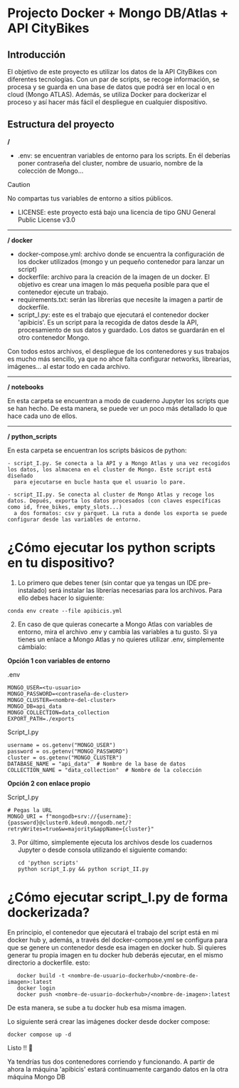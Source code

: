 # Projecto Docker + Mongo DB/Atlas + API CityBikes

## Introducción
El objetivo de este proyecto es utilizar los datos de la API CityBikes con diferentes tecnologías. Con un par de scripts, se recoge información, se procesa y se guarda en una base de datos que podrá
ser en local o en cloud (Mongo ATLAS). Además, se utiliza Docker para dockerizar el proceso y así hacer más fácil el despliegue en cualquier dispositivo.

## Estructura del proyecto

**/**
  - .env: se encuentran variables de entorno para los scripts. En él deberías poner contraseña del cluster, nombre de usuario, nombre de la colección de Mongo...
> [!CAUTION]
> No compartas tus variables de entorno a sitios públicos.
  - LICENSE: este proyecto está bajo una licencia de tipo GNU General Public License v3.0
---

**/ docker**
  - docker-compose.yml: archivo donde se encuentra la configuración de los docker utilizados (mongo y un pequeño contenedor para lanzar un script)
  - dockerfile: archivo para la creación de la imagen de un docker. El objetivo es crear una imagen lo más pequeña posible para que el contenedor
    ejecute un trabajo.
  - requirements.txt: serán las librerías que necesite la imagen a partir de dockerfile.
  - script_I.py: este es el trabajo que ejecutará el contenedor docker 'apibicis'. Es un script para la recogida de datos desde la API, procesamiento de
    sus datos y guardado. Los datos se guardarán en el otro contenedor Mongo.

Con todos estos archivos, el despliegue de los contenedores y sus trabajos es mucho más sencillo, ya que no ahce falta configurar networks, librearias, imágenes... al estar
todo en cada archivo.

---

**/ notebooks**

  En esta carpeta se encuentran a modo de cuaderno Jupyter los scripts que se han hecho. De esta manera, se puede ver un poco más detallado lo que hace cada uno de ellos.
  
---

**/ python_scripts**
  
  En esta carpeta se encuentran los scripts básicos de python:
  
    - script_I.py. Se conecta a la API y a Mongo Atlas y una vez recogidos los datos, los almacena en el cluster de Mongo. Este script está diseñado
      para ejecutarse en bucle hasta que el usuario lo pare.
      
    - script_II.py. Se conecta al cluster de Mongo Atlas y recoge los datos. Depués, exporta los datos procesados (con claves específicas como id, free_bikes, empty_slots...)
      a dos formatos: csv y parquet. La ruta a donde los exporta se puede configurar desde las variables de entorno.

# ¿Cómo ejecutar los python scripts en tu dispositivo?
1. Lo primero que debes tener (sin contar que ya tengas un IDE pre-instalado) será instalar las librerías necesarias para los archivos. Para ello debes
hacer lo siguiente:
```console
conda env create --file apibicis.yml
```

2. En caso de que quieras conecarte a Mongo Atlas con variables de entorno, mira el archivo .env y cambia las variables a tu gusto. Si ya tienes un enlace a Mongo Atlas y no quieres
   utilizar .env, simplemente cámbialo:
   
**Opción 1 con variables de entorno**

.env
```
MONGO_USER=<tu-usuario>
MONGO_PASSWORD=<contraseña-de-cluster>
MONGO_CLUSTER=<nombre-del-cluster>
MONGO_DB=api_data
MONGO_COLLECTION=data_collection
EXPORT_PATH=./exports
```
Script_I.py
```
username = os.getenv("MONGO_USER")
password = os.getenv("MONGO_PASSWORD")
cluster = os.getenv("MONGO_CLUSTER")
DATABASE_NAME = "api_data"  # Nombre de la base de datos
COLLECTION_NAME = "data_collection"  # Nombre de la colección
```
**Opción 2 con enlace propio**

Script_I.py
```
# Pegas la URL
MONGO_URI = f"mongodb+srv://{username}:{password}@cluster0.kdeu0.mongodb.net/?retryWrites=true&w=majority&appName={cluster}"
```

3. Por último, simplemente ejecuta los archivos desde los cuadernos Jupyter o desde consola utilizando el siguiente comando:

   ```console
   cd 'python scripts'
   python script_I.py && python script_II.py
   ```

# ¿Cómo ejecutar script_I.py de forma dockerizada?

En principio, el contenedor que ejecutará el trabajo del script está en mi docker hub y, además, a través del docker-compose.yml se configura para que se genere un contenedor desde esa imagen en
docker hub.
Si quieres generar tu propia imagen en tu docker hub deberás ejecutar, en el mismo directorio a dockerfile. esto:
     
       
       docker build -t <nombre-de-usuario-dockerhub>/<nombre-de-imagen>:latest
       docker login
       docker push <nombre-de-usuario-dockerhub>/<nombre-de-imagen>:latest
       
De esta manera, se sube a tu docker hub esa misma imagen.

Lo siguiente será crear las imágenes docker desde docker compose:

```console
docker compose up -d
```

Listo !! 🚀 

Ya tendrías tus dos contenedores corriendo y funcionando. A partir de ahora la máquina 'apibicis' estará continuamente cargando datos en la otra máquina Mongo DB
